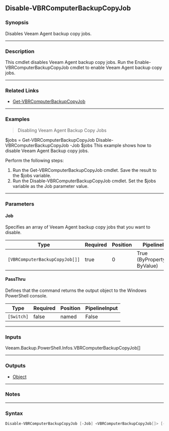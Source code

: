 Disable-VBRComputerBackupCopyJob
--------------------------------

### Synopsis
Disables Veeam Agent backup copy jobs.

---

### Description

This cmdlet disables Veeam Agent backup copy jobs.
Run the Enable-VBRComputerBackupCopyJob cmdlet to enable Veeam Agent backup copy jobs.

---

### Related Links
* [Get-VBRComputerBackupCopyJob](Get-VBRComputerBackupCopyJob)

---

### Examples
> Disabling Veeam Agent Backup Copy Jobs

$jobs = Get-VBRComputerBackupCopyJob
Disable-VBRComputerBackupCopyJob -Job $jobs
This example shows how to disable Veeam Agent Backup copy jobs.

Perform the following steps:
1. Run the Get-VBRComputerBackupCopyJob cmdlet. Save the result to the $jobs variable.
2. Run the Disable-VBRComputerBackupCopyJob cmdlet. Set the $jobs variable as the Job parameter value.

---

### Parameters
#### **Job**
Specifies an array of Veeam Agent backup copy jobs that you want to disable.

|Type                          |Required|Position|PipelineInput                 |
|------------------------------|--------|--------|------------------------------|
|`[VBRComputerBackupCopyJob[]]`|true    |0       |True (ByPropertyName, ByValue)|

#### **PassThru**
Defines that the command returns the output object to the Windows PowerShell console.

|Type      |Required|Position|PipelineInput|
|----------|--------|--------|-------------|
|`[Switch]`|false   |named   |False        |

---

### Inputs
Veeam.Backup.PowerShell.Infos.VBRComputerBackupCopyJob[]

---

### Outputs
* [Object](https://learn.microsoft.com/en-us/dotnet/api/System.Object)

---

### Notes

---

### Syntax
```PowerShell
Disable-VBRComputerBackupCopyJob [-Job] <VBRComputerBackupCopyJob[]> [-PassThru] [<CommonParameters>]
```
